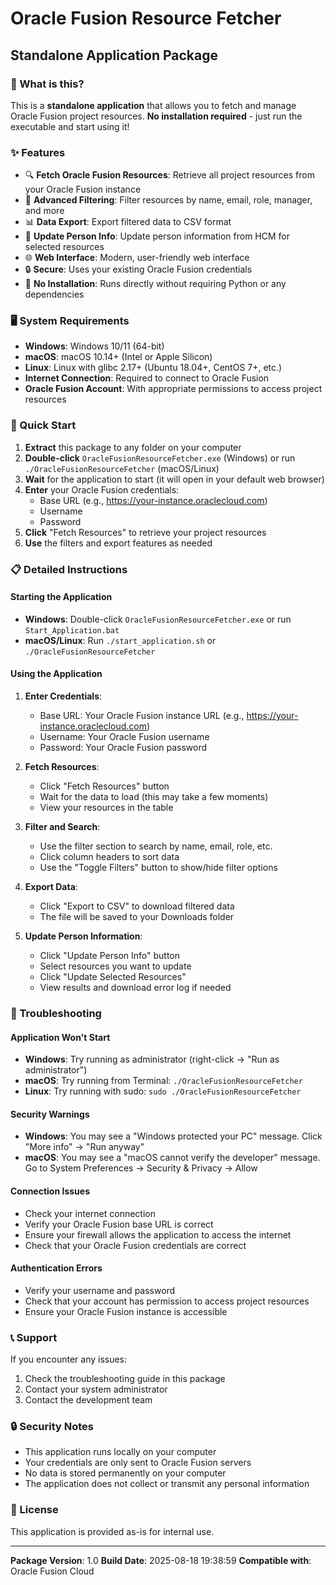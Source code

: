 # Oracle Fusion Resource Fetcher
## Standalone Application Package

### 🎯 What is this?
This is a **standalone application** that allows you to fetch and manage Oracle Fusion project resources. 
**No installation required** - just run the executable and start using it!

### ✨ Features
- 🔍 **Fetch Oracle Fusion Resources**: Retrieve all project resources from your Oracle Fusion instance
- 🔎 **Advanced Filtering**: Filter resources by name, email, role, manager, and more
- 📊 **Data Export**: Export filtered data to CSV format
- 🔄 **Update Person Info**: Update person information from HCM for selected resources
- 🌐 **Web Interface**: Modern, user-friendly web interface
- 🔒 **Secure**: Uses your existing Oracle Fusion credentials
- 🚀 **No Installation**: Runs directly without requiring Python or any dependencies

### 🖥️ System Requirements
- **Windows**: Windows 10/11 (64-bit)
- **macOS**: macOS 10.14+ (Intel or Apple Silicon)
- **Linux**: Linux with glibc 2.17+ (Ubuntu 18.04+, CentOS 7+, etc.)
- **Internet Connection**: Required to connect to Oracle Fusion
- **Oracle Fusion Account**: With appropriate permissions to access project resources

### 🚀 Quick Start
1. **Extract** this package to any folder on your computer
2. **Double-click** `OracleFusionResourceFetcher.exe` (Windows) or run `./OracleFusionResourceFetcher` (macOS/Linux)
3. **Wait** for the application to start (it will open in your default web browser)
4. **Enter** your Oracle Fusion credentials:
   - Base URL (e.g., https://your-instance.oraclecloud.com)
   - Username
   - Password
5. **Click** "Fetch Resources" to retrieve your project resources
6. **Use** the filters and export features as needed

### 📋 Detailed Instructions

#### Starting the Application
- **Windows**: Double-click `OracleFusionResourceFetcher.exe` or run `Start_Application.bat`
- **macOS/Linux**: Run `./start_application.sh` or `./OracleFusionResourceFetcher`

#### Using the Application
1. **Enter Credentials**:
   - Base URL: Your Oracle Fusion instance URL (e.g., https://your-instance.oraclecloud.com)
   - Username: Your Oracle Fusion username
   - Password: Your Oracle Fusion password

2. **Fetch Resources**:
   - Click "Fetch Resources" button
   - Wait for the data to load (this may take a few moments)
   - View your resources in the table

3. **Filter and Search**:
   - Use the filter section to search by name, email, role, etc.
   - Click column headers to sort data
   - Use the "Toggle Filters" button to show/hide filter options

4. **Export Data**:
   - Click "Export to CSV" to download filtered data
   - The file will be saved to your Downloads folder

5. **Update Person Information**:
   - Click "Update Person Info" button
   - Select resources you want to update
   - Click "Update Selected Resources"
   - View results and download error log if needed

### 🔧 Troubleshooting

#### Application Won't Start
- **Windows**: Try running as administrator (right-click → "Run as administrator")
- **macOS**: Try running from Terminal: `./OracleFusionResourceFetcher`
- **Linux**: Try running with sudo: `sudo ./OracleFusionResourceFetcher`

#### Security Warnings
- **Windows**: You may see a "Windows protected your PC" message. Click "More info" → "Run anyway"
- **macOS**: You may see a "macOS cannot verify the developer" message. Go to System Preferences → Security & Privacy → Allow

#### Connection Issues
- Check your internet connection
- Verify your Oracle Fusion base URL is correct
- Ensure your firewall allows the application to access the internet
- Check that your Oracle Fusion credentials are correct

#### Authentication Errors
- Verify your username and password
- Check that your account has permission to access project resources
- Ensure your Oracle Fusion instance is accessible

### 📞 Support
If you encounter any issues:
1. Check the troubleshooting guide in this package
2. Contact your system administrator
3. Contact the development team

### 🔒 Security Notes
- This application runs locally on your computer
- Your credentials are only sent to Oracle Fusion servers
- No data is stored permanently on your computer
- The application does not collect or transmit any personal information

### 📄 License
This application is provided as-is for internal use.

---
**Package Version**: 1.0
**Build Date**: 2025-08-18 19:38:59
**Compatible with**: Oracle Fusion Cloud
